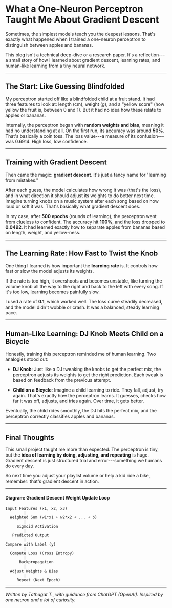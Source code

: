 # What a One-Neuron Perceptron Taught Me About Gradient Descent

Sometimes, the simplest models teach you the deepest lessons. That's exactly what happened when I trained a one-neuron perceptron to distinguish between apples and bananas.

This blog isn't a technical deep-dive or a research paper. It's a reflection---a small story of how I learned about gradient descent, learning rates, and human-like learning from a tiny neural network.

---

## The Start: Like Guessing Blindfolded

My perceptron started off like a blindfolded child at a fruit stand. It had three features to look at: length (cm), weight (g), and a "yellow score" (how yellow the fruit is, between 0 and 1). But it had no idea how these relate to apples or bananas.

Internally, the perceptron began with **random weights and bias**, meaning it had no understanding at all. On the first run, its accuracy was around **50%**. That's basically a coin toss. The loss value---a measure of its confusion---was 0.6914. High loss, low confidence.

---

## Training with Gradient Descent

Then came the magic: **gradient descent**. It's just a fancy name for "learning from mistakes."

After each guess, the model calculates how wrong it was (that's the loss), and in what direction it should adjust its weights to do better next time. Imagine turning knobs on a music system after each song based on how loud or soft it was. That's basically what gradient descent does.

In my case, after **500 epochs** (rounds of learning), the perceptron went from clueless to confident. The accuracy hit **100%**, and the loss dropped to **0.0492**. It had learned exactly how to separate apples from bananas based on length, weight, and yellow-ness.

---

## The Learning Rate: How Fast to Twist the Knob

One thing I learned is how important the **learning rate** is. It controls how fast or slow the model adjusts its weights.

If the rate is too high, it overshoots and becomes unstable, like turning the volume knob all the way to the right and back to the left with every song. If it's too low, learning becomes painfully slow.

I used a rate of **0.1**, which worked well. The loss curve steadily decreased, and the model didn't wobble or crash. It was a balanced, steady learning pace.

---

## Human-Like Learning: DJ Knob Meets Child on a Bicycle

Honestly, training this perceptron reminded me of human learning. Two analogies stood out:

- **DJ Knob**: Just like a DJ tweaking the knobs to get the perfect mix, the perceptron adjusts its weights to get the right prediction. Each tweak is based on feedback from the previous attempt.

- **Child on a Bicycle**: Imagine a child learning to ride. They fall, adjust, try again. That's exactly how the perceptron learns. It guesses, checks how far it was off, adjusts, and tries again. Over time, it gets better.

Eventually, the child rides smoothly, the DJ hits the perfect mix, and the perceptron correctly classifies apples and bananas.

---

## Final Thoughts

This small project taught me more than expected. The perceptron is tiny, but the **idea of learning by doing, adjusting, and repeating** is huge. Gradient descent is just structured trial and error---something we humans do every day.

So next time you adjust your playlist volume or help a kid ride a bike, remember: that's gradient descent in action.

---

#### Diagram: Gradient Descent Weight Update Loop

```
Input Features (x1, x2, x3)
        |
  Weighted Sum (w1*x1 + w2*x2 + ... + b)
        |
     Sigmoid Activation
        |
   Predicted Output
        |
Compare with Label (y)
        |
  Compute Loss (Cross Entropy)
        |
      Backpropagation
        |
  Adjust Weights & Bias
        |
     Repeat (Next Epoch)
```

---

_Written by Tathagat T., with guidance from ChatGPT (OpenAI). Inspired by one neuron and a lot of curiosity._
